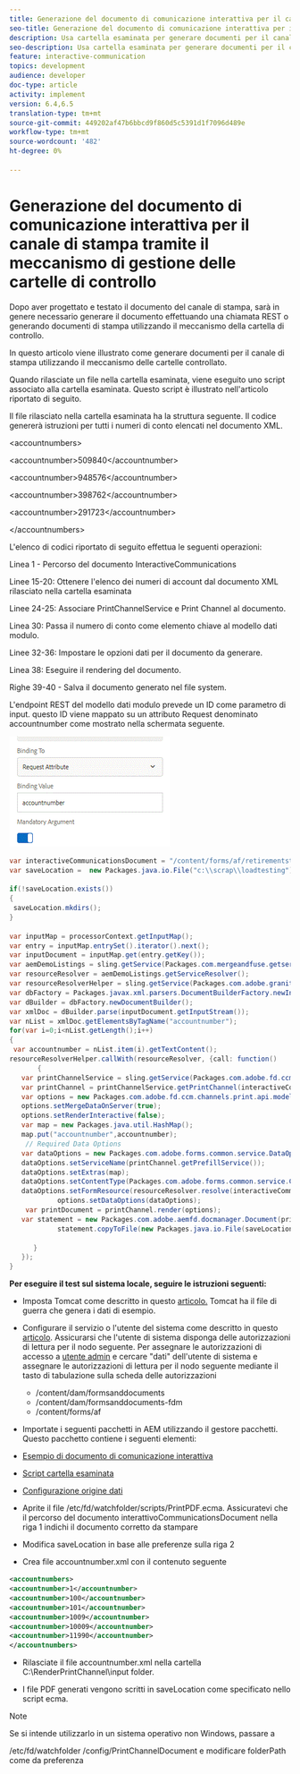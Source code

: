 ```yaml
---
title: Generazione del documento di comunicazione interattiva per il canale di stampa tramite il meccanismo di gestione delle cartelle di controllo
seo-title: Generazione del documento di comunicazione interattiva per il canale di stampa tramite il meccanismo di gestione delle cartelle di controllo
description: Usa cartella esaminata per generare documenti per il canale di stampa
seo-description: Usa cartella esaminata per generare documenti per il canale di stampa
feature: interactive-communication
topics: development
audience: developer
doc-type: article
activity: implement
version: 6.4,6.5
translation-type: tm+mt
source-git-commit: 449202af47b6bbcd9f860d5c5391d1f7096d489e
workflow-type: tm+mt
source-wordcount: '482'
ht-degree: 0%

---
```



# Generazione del documento di comunicazione interattiva per il canale di stampa tramite il meccanismo di gestione delle cartelle di controllo

Dopo aver progettato e testato il documento del canale di stampa, sarà in genere necessario generare il documento effettuando una chiamata REST o generando documenti di stampa utilizzando il meccanismo della cartella di controllo.

In questo articolo viene illustrato come generare documenti per il canale di stampa utilizzando il meccanismo delle cartelle controllato.

Quando rilasciate un file nella cartella esaminata, viene eseguito uno script associato alla cartella esaminata. Questo script è illustrato nell&#39;articolo riportato di seguito.

Il file rilasciato nella cartella esaminata ha la struttura seguente. Il codice genererà istruzioni per tutti i numeri di conto elencati nel documento XML.

&lt;accountnumbers>

&lt;accountnumber>509840&lt;/accountnumber>

&lt;accountnumber>948576&lt;/accountnumber>

&lt;accountnumber>398762&lt;/accountnumber>

&lt;accountnumber>291723&lt;/accountnumber>

&lt;/accountnumbers>

L&#39;elenco di codici riportato di seguito effettua le seguenti operazioni:

Linea 1 - Percorso del documento InteractiveCommunications

Linee 15-20: Ottenere l&#39;elenco dei numeri di account dal documento XML rilasciato nella cartella esaminata

Linee 24-25: Associare PrintChannelService e Print Channel al documento.

Linea 30: Passa il numero di conto come elemento chiave al modello dati modulo.

Linee 32-36: Impostare le opzioni dati per il documento da generare.

Linea 38: Eseguire il rendering del documento.

Righe 39-40 - Salva il documento generato nel file system.

L&#39;endpoint REST del modello dati modulo prevede un ID come parametro di input. questo ID viene mappato su un attributo Request denominato accountnumber come mostrato nella schermata seguente.

![requestAttribute](assets/requestattributeprintchannel.gif)

```java
var interactiveCommunicationsDocument = "/content/forms/af/retirementstatementprint/channels/print/";
var saveLocation =  new Packages.java.io.File("c:\\scrap\\loadtesting");

if(!saveLocation.exists())
{
 saveLocation.mkdirs();
}

var inputMap = processorContext.getInputMap();
var entry = inputMap.entrySet().iterator().next();
var inputDocument = inputMap.get(entry.getKey());
var aemDemoListings = sling.getService(Packages.com.mergeandfuse.getserviceuserresolver.GetResolver);
var resourceResolver = aemDemoListings.getServiceResolver();
var resourceResolverHelper = sling.getService(Packages.com.adobe.granite.resourceresolverhelper.ResourceResolverHelper);
var dbFactory = Packages.javax.xml.parsers.DocumentBuilderFactory.newInstance();
var dBuilder = dbFactory.newDocumentBuilder();
var xmlDoc = dBuilder.parse(inputDocument.getInputStream());
var nList = xmlDoc.getElementsByTagName("accountnumber");
for(var i=0;i<nList.getLength();i++)
{
 var accountnumber = nList.item(i).getTextContent();
resourceResolverHelper.callWith(resourceResolver, {call: function()
       {
   var printChannelService = sling.getService(Packages.com.adobe.fd.ccm.channels.print.api.service.PrintChannelService);
   var printChannel = printChannelService.getPrintChannel(interactiveCommunicationsDocument);
   var options = new Packages.com.adobe.fd.ccm.channels.print.api.model.PrintChannelRenderOptions();
   options.setMergeDataOnServer(true);
   options.setRenderInteractive(false);
   var map = new Packages.java.util.HashMap();
   map.put("accountnumber",accountnumber);
    // Required Data Options
   var dataOptions = new Packages.com.adobe.forms.common.service.DataOptions(); 
   dataOptions.setServiceName(printChannel.getPrefillService()); 
   dataOptions.setExtras(map); 
   dataOptions.setContentType(Packages.com.adobe.forms.common.service.ContentType.JSON);
   dataOptions.setFormResource(resourceResolver.resolve(interactiveCommunicationsDocument));
            options.setDataOptions(dataOptions); 
    var printDocument = printChannel.render(options);
   var statement = new Packages.com.adobe.aemfd.docmanager.Document(printDocument.getInputStream());
            statement.copyToFile(new Packages.java.io.File(saveLocation+"\\"+accountnumber+".pdf"));

      }
   });
}
```


**Per eseguire il test sul sistema locale, seguire le istruzioni seguenti:**

* Imposta Tomcat come descritto in questo [articolo.](/help/forms/ic-print-channel-tutorial/set-up-tomcat.md) Tomcat ha il file di guerra che genera i dati di esempio.
* Configurare il servizio o l&#39;utente del sistema come descritto in questo [articolo](/help/forms/adaptive-forms/service-user-tutorial-develop.md).
Assicurarsi che l&#39;utente di sistema disponga delle autorizzazioni di lettura per il nodo seguente. Per assegnare le autorizzazioni di accesso a [utente admin](https://localhost:4502/useradmin) e cercare &quot;dati&quot; dell&#39;utente di sistema e assegnare le autorizzazioni di lettura per il nodo seguente mediante il tasto di tabulazione sulla scheda delle autorizzazioni
   * /content/dam/formsanddocuments
   * /content/dam/formsanddocuments-fdm
   * /content/forms/af
* Importate i seguenti pacchetti in AEM utilizzando il gestore pacchetti. Questo pacchetto contiene i seguenti elementi:


* [Esempio di documento di comunicazione interattiva](assets/retirementstatementprint.zip)
* [Script cartella esaminata](assets/printchanneldocumentusingwatchedfolder.zip)
* [Configurazione origine dati](assets/datasource.zip)

* Aprite il file /etc/fd/watchfolder/scripts/PrintPDF.ecma. Assicuratevi che il percorso del documento interattivoCommunicationsDocument nella riga 1 indichi il documento corretto da stampare

* Modifica saveLocation in base alle preferenze sulla riga 2

* Crea file accountnumber.xml con il contenuto seguente

```xml
<accountnumbers>
<accountnumber>1</accountnumber>
<accountnumber>100</accountnumber>
<accountnumber>101</accountnumber>
<accountnumber>1009</accountnumber>
<accountnumber>10009</accountnumber>
<accountnumber>11990</accountnumber>
</accountnumbers>
```


* Rilasciate il file accountnumber.xml nella cartella C:\RenderPrintChannel\input folder.

* I file PDF generati vengono scritti in saveLocation come specificato nello script ecma.

>[!NOTE]
>
>Se si intende utilizzarlo in un sistema operativo non Windows, passare a
>
>/etc/fd/watchfolder /config/PrintChannelDocument e modificare folderPath come da preferenza

